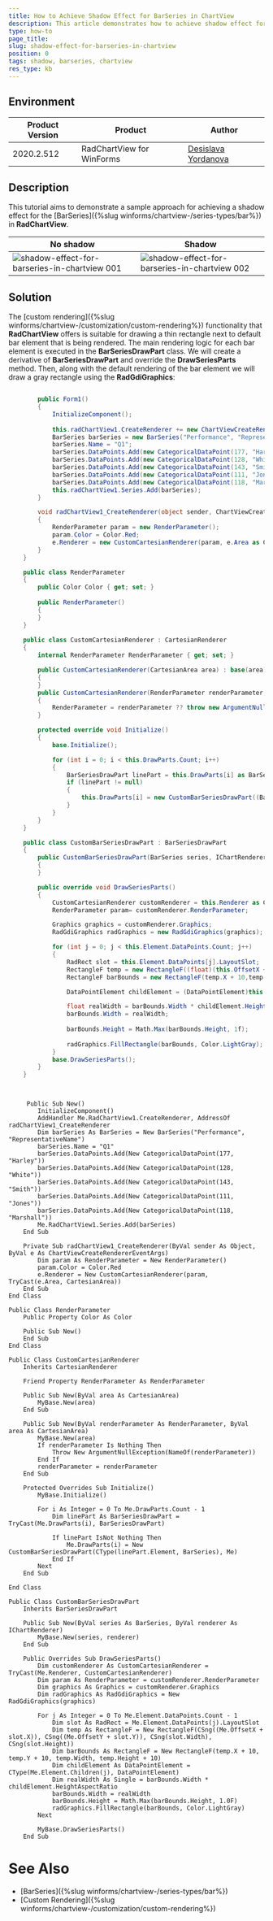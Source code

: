 ```yaml
---
title: How to Achieve Shadow Effect for BarSeries in ChartView
description: This article demonstrates how to achieve shadow effect for BarSeries in ChartView
type: how-to
page_title:  
slug: shadow-effect-for-barseries-in-chartview
position: 0
tags: shadow, barseries, chartview
res_type: kb
---
```


## Environment
 
|Product Version|Product|Author|
|----|----|----|
|2020.2.512|RadChartView for WinForms|[Desislava Yordanova](https://www.telerik.com/blogs/author/desislava-yordanova)|
 

## Description

This tutorial aims to demonstrate a sample approach for achieving a shadow effect for the [BarSeries]({%slug winforms/chartview-/series-types/bar%}) in **RadChartView**.

|No shadow|Shadow|
|----|----|
|![shadow-effect-for-barseries-in-chartview 001](images/shadow-effect-for-barseries-in-chartview001.png)|![shadow-effect-for-barseries-in-chartview 002](images/shadow-effect-for-barseries-in-chartview002.png)|

## Solution 

The [custom rendering]({%slug winforms/chartview-/customization/custom-rendering%}) functionality that **RadChartView** offers is suitable for drawing a thin rectangle next to default bar element that is being rendered. The main rendering logic for each bar element is executed in the **BarSeriesDrawPart** class. We will create a derivative of **BarSeriesDrawPart** and override the **DrawSeriesParts** method. Then, along with the default rendering of the bar element we will draw a gray rectangle using the **RadGdiGraphics**: 

````C#

        public Form1()
        {
            InitializeComponent();
            
            this.radChartView1.CreateRenderer += new ChartViewCreateRendererEventHandler(radChartView1_CreateRenderer);
            BarSeries barSeries = new BarSeries("Performance", "RepresentativeName");
            barSeries.Name = "Q1";
            barSeries.DataPoints.Add(new CategoricalDataPoint(177, "Harley"));
            barSeries.DataPoints.Add(new CategoricalDataPoint(128, "White"));
            barSeries.DataPoints.Add(new CategoricalDataPoint(143, "Smith"));
            barSeries.DataPoints.Add(new CategoricalDataPoint(111, "Jones"));
            barSeries.DataPoints.Add(new CategoricalDataPoint(118, "Marshall"));
            this.radChartView1.Series.Add(barSeries);
        }

        void radChartView1_CreateRenderer(object sender, ChartViewCreateRendererEventArgs e)
        {
            RenderParameter param = new RenderParameter();
            param.Color = Color.Red;
            e.Renderer = new CustomCartesianRenderer(param, e.Area as CartesianArea);
        }
    }

    public class RenderParameter
    { 
        public Color Color { get; set; }
     
        public RenderParameter()
        {
        }
    }
    
    public class CustomCartesianRenderer : CartesianRenderer
    {
        internal RenderParameter RenderParameter { get; set; }

        public CustomCartesianRenderer(CartesianArea area) : base(area)
        {
        }
        public CustomCartesianRenderer(RenderParameter renderParameter, CartesianArea area) : base(area)
        {
            RenderParameter = renderParameter ?? throw new ArgumentNullException(nameof(renderParameter));
        }

        protected override void Initialize()
        {
            base.Initialize();

            for (int i = 0; i < this.DrawParts.Count; i++)
            {
                BarSeriesDrawPart linePart = this.DrawParts[i] as BarSeriesDrawPart;
                if (linePart != null)
                {
                    this.DrawParts[i] = new CustomBarSeriesDrawPart((BarSeries)linePart.Element, this);
                }
            }
        }
    }

    public class CustomBarSeriesDrawPart : BarSeriesDrawPart
    {
        public CustomBarSeriesDrawPart(BarSeries series, IChartRenderer renderer) : base(series, renderer)
        {
        }

        public override void DrawSeriesParts()
        {
            CustomCartesianRenderer customRenderer = this.Renderer as CustomCartesianRenderer;
            RenderParameter param= customRenderer.RenderParameter;

            Graphics graphics = customRenderer.Graphics;
            RadGdiGraphics radGraphics = new RadGdiGraphics(graphics);

            for (int j = 0; j < this.Element.DataPoints.Count; j++)
            {
                RadRect slot = this.Element.DataPoints[j].LayoutSlot;
                RectangleF temp = new RectangleF((float)(this.OffsetX + slot.X), (float)(this.OffsetY + slot.Y), (float)slot.Width, (float)slot.Height);
                RectangleF barBounds = new RectangleF(temp.X + 10,temp.Y + 10,temp.Width,temp.Height + 10);

                DataPointElement childElement = (DataPointElement)this.Element.Children[j];

                float realWidth = barBounds.Width * childElement.HeightAspectRatio;
                barBounds.Width = realWidth;
                
                barBounds.Height = Math.Max(barBounds.Height, 1f);
                
                radGraphics.FillRectangle(barBounds, Color.LightGray);
            }
            base.DrawSeriesParts();
        }
    }   
    

````
````VB.NET

     Public Sub New()
        InitializeComponent()
        AddHandler Me.RadChartView1.CreateRenderer, AddressOf radChartView1_CreateRenderer
        Dim barSeries As BarSeries = New BarSeries("Performance", "RepresentativeName")
        barSeries.Name = "Q1"
        barSeries.DataPoints.Add(New CategoricalDataPoint(177, "Harley"))
        barSeries.DataPoints.Add(New CategoricalDataPoint(128, "White"))
        barSeries.DataPoints.Add(New CategoricalDataPoint(143, "Smith"))
        barSeries.DataPoints.Add(New CategoricalDataPoint(111, "Jones"))
        barSeries.DataPoints.Add(New CategoricalDataPoint(118, "Marshall"))
        Me.RadChartView1.Series.Add(barSeries)
    End Sub

    Private Sub radChartView1_CreateRenderer(ByVal sender As Object, ByVal e As ChartViewCreateRendererEventArgs)
        Dim param As RenderParameter = New RenderParameter()
        param.Color = Color.Red
        e.Renderer = New CustomCartesianRenderer(param, TryCast(e.Area, CartesianArea))
    End Sub
End Class

Public Class RenderParameter
    Public Property Color As Color

    Public Sub New()
    End Sub
End Class

Public Class CustomCartesianRenderer
    Inherits CartesianRenderer

    Friend Property RenderParameter As RenderParameter

    Public Sub New(ByVal area As CartesianArea)
        MyBase.New(area)
    End Sub

    Public Sub New(ByVal renderParameter As RenderParameter, ByVal area As CartesianArea)
        MyBase.New(area)
        If renderParameter Is Nothing Then
            Throw New ArgumentNullException(NameOf(renderParameter))
        End If
        renderParameter = renderParameter
    End Sub

    Protected Overrides Sub Initialize()
        MyBase.Initialize()

        For i As Integer = 0 To Me.DrawParts.Count - 1
            Dim linePart As BarSeriesDrawPart = TryCast(Me.DrawParts(i), BarSeriesDrawPart)

            If linePart IsNot Nothing Then
                Me.DrawParts(i) = New CustomBarSeriesDrawPart(CType(linePart.Element, BarSeries), Me)
            End If
        Next
    End Sub

End Class

Public Class CustomBarSeriesDrawPart
    Inherits BarSeriesDrawPart

    Public Sub New(ByVal series As BarSeries, ByVal renderer As IChartRenderer)
        MyBase.New(series, renderer)
    End Sub

    Public Overrides Sub DrawSeriesParts()
        Dim customRenderer As CustomCartesianRenderer = TryCast(Me.Renderer, CustomCartesianRenderer)
        Dim param As RenderParameter = customRenderer.RenderParameter
        Dim graphics As Graphics = customRenderer.Graphics
        Dim radGraphics As RadGdiGraphics = New RadGdiGraphics(graphics)

        For j As Integer = 0 To Me.Element.DataPoints.Count - 1
            Dim slot As RadRect = Me.Element.DataPoints(j).LayoutSlot
            Dim temp As RectangleF = New RectangleF(CSng((Me.OffsetX + slot.X)), CSng((Me.OffsetY + slot.Y)), CSng(slot.Width), CSng(slot.Height))
            Dim barBounds As RectangleF = New RectangleF(temp.X + 10, temp.Y + 10, temp.Width, temp.Height + 10)
            Dim childElement As DataPointElement = CType(Me.Element.Children(j), DataPointElement)
            Dim realWidth As Single = barBounds.Width * childElement.HeightAspectRatio
            barBounds.Width = realWidth
            barBounds.Height = Math.Max(barBounds.Height, 1.0F)
            radGraphics.FillRectangle(barBounds, Color.LightGray)
        Next

        MyBase.DrawSeriesParts()
    End Sub   

````

# See Also

* [BarSeries]({%slug winforms/chartview-/series-types/bar%})
* [Custom Rendering]({%slug winforms/chartview-/customization/custom-rendering%}) 


